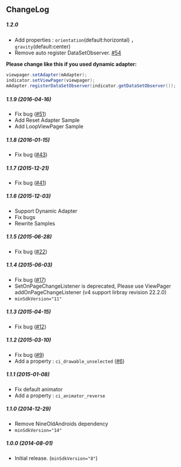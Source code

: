 ChangeLog
--------

##### 1.2.0
* Add properties : ```orientation```(default:horizontal) ， ```gravity```(default:center)
* Remove auto register DataSetObserver. [#54](https://github.com/ongakuer/CircleIndicator/issues/54)

 <b>Please change like this if you used dynamic adapter:</b>
```java
viewpager.setAdapter(mAdapter);
indicator.setViewPager(viewpager);
mAdapter.registerDataSetObserver(indicator.getDataSetObserver());
```

##### 1.1.9  (2016-04-16)
* Fix bug ([#51](https://github.com/ongakuer/CircleIndicator/issues/51))
* Add Reset Adapter Sample
* Add LoopViewPager Sample

##### 1.1.8  (2016-01-15)
* Fix bug ([#43](https://github.com/ongakuer/CircleIndicator/pull/43))

##### 1.1.7  (2015-12-21)
* Fix bug ([#41](https://github.com/ongakuer/CircleIndicator/issues/41))

##### 1.1.6  (2015-12-03)
* Support Dynamic Adapter
* Fix bugs
* Rewrite Samples

##### 1.1.5  (2015-06-28)
* Fix bug ([#22](https://github.com/ongakuer/CircleIndicator/issues/22))

##### 1.1.4  (2015-06-03)
* Fix bug ([#17](https://github.com/ongakuer/CircleIndicator/issues/17))
* SetOnPageChangeListener is deprecated, Please use ViewPager addOnPageChangeListener (v4 support lirbray revision 22.2.0)
* ```minSdkVersion="11"```

##### 1.1.3  (2015-04-15)
* Fix bug ([#12](https://github.com/ongakuer/CircleIndicator/issues/12))

##### 1.1.2  (2015-03-10)
* Fix bug ([#9](https://github.com/ongakuer/CircleIndicator/pull/9))
* Add a property : ```ci_drawable_unselected``` ([#6](https://github.com/ongakuer/CircleIndicator/pull/6))

##### 1.1.1  (2015-01-08)
* Fix default animator
* Add a property : ```ci_animator_reverse```

##### 1.1.0  (2014-12-29)
* Remove NineOldAndroids dependency
* ```minSdkVersion="14"```

##### 1.0.0  (2014-08-01)
* Initial release. (```minSdkVersion="8"```)